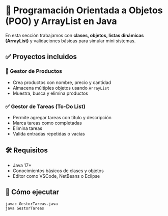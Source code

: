 # 🧱 Programación Orientada a Objetos (POO) y ArrayList en Java

En esta sección trabajamos con **clases, objetos, listas dinámicas (ArrayList)** y validaciones básicas para simular mini sistemas.

## ✅ Proyectos incluidos

### 📘 Gestor de Productos
- Crea productos con nombre, precio y cantidad
- Almacena múltiples objetos usando `ArrayList`
- Muestra, busca y elimina productos

### ✅ Gestor de Tareas (To-Do List)
- Permite agregar tareas con título y descripción
- Marca tareas como completadas
- Elimina tareas
- Valida entradas repetidas o vacías

## 🛠️ Requisitos
- Java 17+
- Conocimientos básicos de clases y objetos
- Editor como VSCode, NetBeans o Eclipse

## 🚀 Cómo ejecutar
```bash
javac GestorTareas.java
java GestorTareas
```